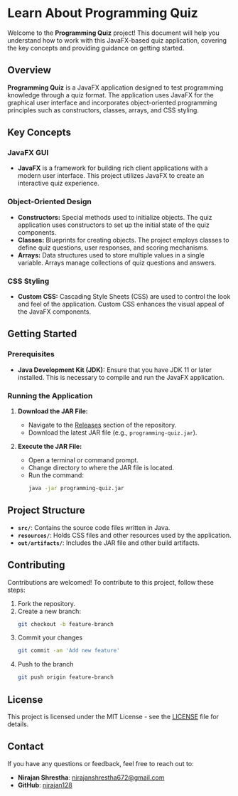 # Learn About Programming Quiz

Welcome to the **Programming Quiz** project! This document will help you understand how to work with this JavaFX-based quiz application, covering the key concepts and providing guidance on getting started.

## Overview

**Programming Quiz** is a JavaFX application designed to test programming knowledge through a quiz format. The application uses JavaFX for the graphical user interface and incorporates object-oriented programming principles such as constructors, classes, arrays, and CSS styling.

## Key Concepts

### JavaFX GUI

- **JavaFX** is a framework for building rich client applications with a modern user interface. This project utilizes JavaFX to create an interactive quiz experience.

### Object-Oriented Design

- **Constructors:** Special methods used to initialize objects. The quiz application uses constructors to set up the initial state of the quiz components.
- **Classes:** Blueprints for creating objects. The project employs classes to define quiz questions, user responses, and scoring mechanisms.
- **Arrays:** Data structures used to store multiple values in a single variable. Arrays manage collections of quiz questions and answers.

### CSS Styling

- **Custom CSS:** Cascading Style Sheets (CSS) are used to control the look and feel of the application. Custom CSS enhances the visual appeal of the JavaFX components.

## Getting Started

### Prerequisites

- **Java Development Kit (JDK):** Ensure that you have JDK 11 or later installed. This is necessary to compile and run the JavaFX application.

### Running the Application

1. **Download the JAR File:**
    - Navigate to the [Releases](https://github.com/nirajan128/Programming-Quiz/releases) section of the repository.
    - Download the latest JAR file (e.g., `programming-quiz.jar`).

2. **Execute the JAR File:**
    - Open a terminal or command prompt.
    - Change directory to where the JAR file is located.
    - Run the command:
      ```sh
      java -jar programming-quiz.jar
      ```

## Project Structure

- **`src/`**: Contains the source code files written in Java.
- **`resources/`**: Holds CSS files and other resources used by the application.
- **`out/artifacts/`**: Includes the JAR file and other build artifacts.

## Contributing
Contributions are welcomed! To contribute to this project, follow these steps:

1. Fork the repository.
2. Create a new branch:
   ```sh
   git checkout -b feature-branch
3. Commit your changes
   ```sh
   git commit -am 'Add new feature'

4. Push to the branch
    ```sh
   git push origin feature-branch

## License

This project is licensed under the MIT License - see the [LICENSE](LICENSE) file for details.

## Contact

If you have any questions or feedback, feel free to reach out to:

- **Nirajan Shrestha**: [nirajanshrestha672@gmail.com](mailto:nirajanshrestha672@gmail.com)
- **GitHub**: [nirajan128](https://github.com/nirajan128)


